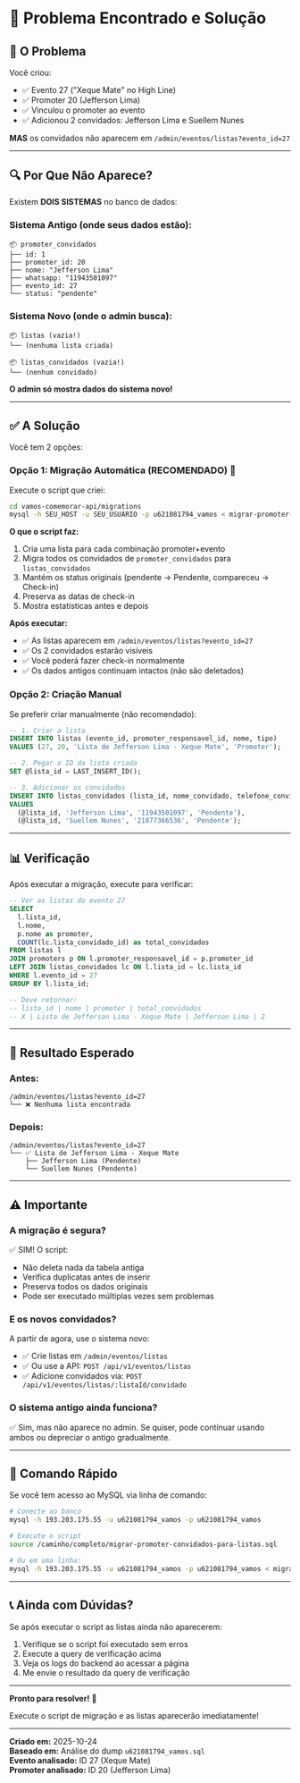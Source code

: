 # 🎯 Problema Encontrado e Solução

## 📌 O Problema

Você criou:
- ✅ Evento 27 ("Xeque Mate" no High Line)
- ✅ Promoter 20 (Jefferson Lima)  
- ✅ Vinculou o promoter ao evento
- ✅ Adicionou 2 convidados: Jefferson Lima e Suellem Nunes

**MAS** os convidados não aparecem em `/admin/eventos/listas?evento_id=27`

---

## 🔍 Por Que Não Aparece?

Existem **DOIS SISTEMAS** no banco de dados:

### Sistema Antigo (onde seus dados estão):
```
📦 promoter_convidados
├── id: 1
├── promoter_id: 20
├── nome: "Jefferson Lima"
├── whatsapp: "11943501097"
├── evento_id: 27
└── status: "pendente"
```

### Sistema Novo (onde o admin busca):
```
📦 listas (vazia!)
└── (nenhuma lista criada)

📦 listas_convidados (vazia!)
└── (nenhum convidado)
```

**O admin só mostra dados do sistema novo!**

---

## ✅ A Solução

Você tem 2 opções:

### Opção 1: Migração Automática (RECOMENDADO) 🚀

Execute o script que criei:

```bash
cd vamos-comemorar-api/migrations
mysql -h SEU_HOST -u SEU_USUARIO -p u621081794_vamos < migrar-promoter-convidados-para-listas.sql
```

**O que o script faz:**
1. Cria uma lista para cada combinação promoter+evento
2. Migra todos os convidados de `promoter_convidados` para `listas_convidados`
3. Mantém os status originais (pendente → Pendente, compareceu → Check-in)
4. Preserva as datas de check-in
5. Mostra estatísticas antes e depois

**Após executar:**
- ✅ As listas aparecem em `/admin/eventos/listas?evento_id=27`
- ✅ Os 2 convidados estarão visíveis
- ✅ Você poderá fazer check-in normalmente
- ✅ Os dados antigos continuam intactos (não são deletados)

### Opção 2: Criação Manual

Se preferir criar manualmente (não recomendado):

```sql
-- 1. Criar a lista
INSERT INTO listas (evento_id, promoter_responsavel_id, nome, tipo)
VALUES (27, 20, 'Lista de Jefferson Lima - Xeque Mate', 'Promoter');

-- 2. Pegar o ID da lista criada
SET @lista_id = LAST_INSERT_ID();

-- 3. Adicionar os convidados
INSERT INTO listas_convidados (lista_id, nome_convidado, telefone_convidado, status_checkin)
VALUES 
  (@lista_id, 'Jefferson Lima', '11943501097', 'Pendente'),
  (@lista_id, 'Suellem Nunes', '21877366536', 'Pendente');
```

---

## 📊 Verificação

Após executar a migração, execute para verificar:

```sql
-- Ver as listas do evento 27
SELECT 
  l.lista_id,
  l.nome,
  p.nome as promoter,
  COUNT(lc.lista_convidado_id) as total_convidados
FROM listas l
JOIN promoters p ON l.promoter_responsavel_id = p.promoter_id
LEFT JOIN listas_convidados lc ON l.lista_id = lc.lista_id
WHERE l.evento_id = 27
GROUP BY l.lista_id;

-- Deve retornar:
-- lista_id | nome | promoter | total_convidados
-- X | Lista de Jefferson Lima - Xeque Mate | Jefferson Lima | 2
```

---

## 🎯 Resultado Esperado

### Antes:
```
/admin/eventos/listas?evento_id=27
└── ❌ Nenhuma lista encontrada
```

### Depois:
```
/admin/eventos/listas?evento_id=27
└── ✅ Lista de Jefferson Lima - Xeque Mate
    ├── Jefferson Lima (Pendente)
    └── Suellem Nunes (Pendente)
```

---

## ⚠️ Importante

### A migração é segura?
✅ SIM! O script:
- Não deleta nada da tabela antiga
- Verifica duplicatas antes de inserir
- Preserva todos os dados originais
- Pode ser executado múltiplas vezes sem problemas

### E os novos convidados?
A partir de agora, use o sistema novo:
- ✅ Crie listas em `/admin/eventos/listas`
- ✅ Ou use a API: `POST /api/v1/eventos/listas`
- ✅ Adicione convidados via: `POST /api/v1/eventos/listas/:listaId/convidado`

### O sistema antigo ainda funciona?
✅ Sim, mas não aparece no admin. Se quiser, pode continuar usando ambos ou depreciar o antigo gradualmente.

---

## 🚀 Comando Rápido

Se você tem acesso ao MySQL via linha de comando:

```bash
# Conecte ao banco
mysql -h 193.203.175.55 -u u621081794_vamos -p u621081794_vamos

# Execute o script
source /caminho/completo/migrar-promoter-convidados-para-listas.sql

# Ou em uma linha:
mysql -h 193.203.175.55 -u u621081794_vamos -p u621081794_vamos < migrar-promoter-convidados-para-listas.sql
```

---

## 📞 Ainda com Dúvidas?

Se após executar o script as listas ainda não aparecerem:

1. Verifique se o script foi executado sem erros
2. Execute a query de verificação acima
3. Veja os logs do backend ao acessar a página
4. Me envie o resultado da query de verificação

---

**Pronto para resolver!** 🎉

Execute o script de migração e as listas aparecerão imediatamente!

---

**Criado em:** 2025-10-24  
**Baseado em:** Análise do dump `u621081794_vamos.sql`  
**Evento analisado:** ID 27 (Xeque Mate)  
**Promoter analisado:** ID 20 (Jefferson Lima)




